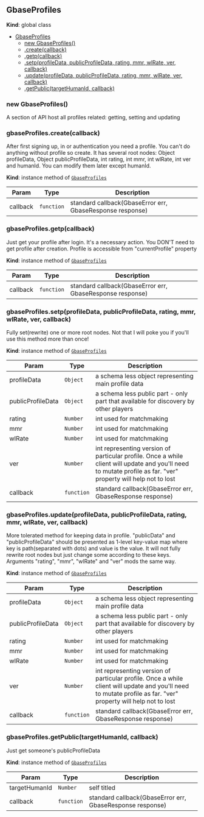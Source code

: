 <a name="GbaseProfiles"></a>

## GbaseProfiles
**Kind**: global class  

* [GbaseProfiles](#GbaseProfiles)
    * [new GbaseProfiles()](#new_GbaseProfiles_new)
    * [.create(callback)](#GbaseProfiles+create)
    * [.getp(callback)](#GbaseProfiles+getp)
    * [.setp(profileData, publicProfileData, rating, mmr, wlRate, ver, callback)](#GbaseProfiles+setp)
    * [.update(profileData, publicProfileData, rating, mmr, wlRate, ver, callback)](#GbaseProfiles+update)
    * [.getPublic(targetHumanId, callback)](#GbaseProfiles+getPublic)

<a name="new_GbaseProfiles_new"></a>

### new GbaseProfiles()
A section of API host all profiles related: getting, setting and updating

<a name="GbaseProfiles+create"></a>

### gbaseProfiles.create(callback)
After first signing up, in or authentication you need a profile. You can't do anything without profile so create.
It has several root nodes: Object profileData, Object publicProfileData, int rating, int mmr, int wlRate, int ver and humanId.
You can modify them later except humanId.

**Kind**: instance method of [<code>GbaseProfiles</code>](#GbaseProfiles)  

| Param | Type | Description |
| --- | --- | --- |
| callback | <code>function</code> | standard callback(GbaseError err, GbaseResponse response) |

<a name="GbaseProfiles+getp"></a>

### gbaseProfiles.getp(callback)
Just get your profile after login. It's a necessary action. You DON'T need to get profile after creation.
Profile is accessible from "currentProfile" property

**Kind**: instance method of [<code>GbaseProfiles</code>](#GbaseProfiles)  

| Param | Type | Description |
| --- | --- | --- |
| callback | <code>function</code> | standard callback(GbaseError err, GbaseResponse response) |

<a name="GbaseProfiles+setp"></a>

### gbaseProfiles.setp(profileData, publicProfileData, rating, mmr, wlRate, ver, callback)
Fully set(rewrite) one or more root nodes. Not that I will poke you if you'll use this method more than once!

**Kind**: instance method of [<code>GbaseProfiles</code>](#GbaseProfiles)  

| Param | Type | Description |
| --- | --- | --- |
| profileData | <code>Object</code> | a schema less object representing main profile data |
| publicProfileData | <code>Object</code> | a schema less public part -  only part that available for discovery by other players |
| rating | <code>Number</code> | int used for matchmaking |
| mmr | <code>Number</code> | int used for matchmaking |
| wlRate | <code>Number</code> | int used for matchmaking |
| ver | <code>Number</code> | int representing version of particular profile. Once a while client will update and you'll need to mutate profile as far. "ver" property will help not to lost |
| callback | <code>function</code> | standard callback(GbaseError err, GbaseResponse response) |

<a name="GbaseProfiles+update"></a>

### gbaseProfiles.update(profileData, publicProfileData, rating, mmr, wlRate, ver, callback)
More tolerated method for keeping data in profile. "publicData" and "publicProfileData" should be presented as 1-level key-value map where
key is path(separated with dots) and value is the value. It will not fully rewrite root nodes but just change some according to these keys.
Arguments "rating", "mmr", "wlRate" and "ver" mods the same way.

**Kind**: instance method of [<code>GbaseProfiles</code>](#GbaseProfiles)  

| Param | Type | Description |
| --- | --- | --- |
| profileData | <code>Object</code> | a schema less object representing main profile data |
| publicProfileData | <code>Object</code> | a schema less public part -  only part that available for discovery by other players |
| rating | <code>Number</code> | int used for matchmaking |
| mmr | <code>Number</code> | int used for matchmaking |
| wlRate | <code>Number</code> | int used for matchmaking |
| ver | <code>Number</code> | int representing version of particular profile. Once a while client will update and you'll need to mutate profile as far. "ver" property will help not to lost |
| callback | <code>function</code> | standard callback(GbaseError err, GbaseResponse response) |

<a name="GbaseProfiles+getPublic"></a>

### gbaseProfiles.getPublic(targetHumanId, callback)
Just get someone's publicProfileData

**Kind**: instance method of [<code>GbaseProfiles</code>](#GbaseProfiles)  

| Param | Type | Description |
| --- | --- | --- |
| targetHumanId | <code>Number</code> | self titled |
| callback | <code>function</code> | standard callback(GbaseError err, GbaseResponse response) |